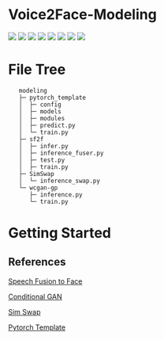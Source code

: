 # Voice2Face-Modeling
<img src="https://img.shields.io/badge/PyTorch-EE4C2C?style=for-the-badge&logo=PyTorch&logoColor=white">  <img src="https://img.shields.io/badge/Python-3776AB?style=for-the-badge&logo=Python&logoColor=white">  <img src="https://img.shields.io/badge/opencv-5C3EE8?style=for-the-badge&logo=opencv&logoColor=white">  <img src="https://img.shields.io/badge/github-181717?style=for-the-badge&logo=github&logoColor=white">  <img src="https://img.shields.io/badge/git-F05032?style=for-the-badge&logo=git&logoColor=white"> <img src="https://img.shields.io/badge/Docker-2496ED?style=for-the-badge&logo=Docker&logoColor=white">  <img src="https://img.shields.io/badge/NCP-03C75A?style=for-the-badge&logo=Naver&logoColor=white"> <img src="https://img.shields.io/badge/Linux-FCC624?style=for-the-badge&logo=Linux&logoColor=white">
# File Tree

       modeling
       ├─ pytorch_template
       │  ├─ config
       │  ├─ models
       │  ├─ modules
       │  ├─ predict.py
       │  └─ train.py
       ├─ sf2f
       │  ├─ infer.py
       │  ├─ inference_fuser.py
       │  ├─ test.py
       │  ├─ train.py
       ├─ SimSwap
       │  └─ inference_swap.py
       └─ wcgan-gp
          ├─ inference.py
          └─ train.py

# Getting Started



## References
[Speech Fusion to Face](https://arxiv.org/pdf/2006.05888.pdf) 

[Conditional GAN](https://arxiv.org/pdf/1411.1784.pdf)

[Sim Swap](https://github.com/neuralchen/SimSwap)

[Pytorch Template](https://github.com/victoresque/pytorch-template)
